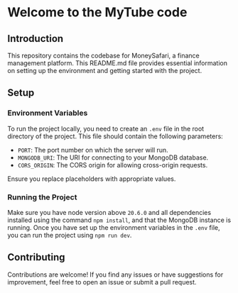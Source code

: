 # Welcome to the MyTube code

## Introduction

This repository contains the codebase for MoneySafari, a finance management platform. This README.md file provides essential information on setting up the environment and getting started with the project.

## Setup

### Environment Variables

To run the project locally, you need to create an `.env` file in the root directory of the project. This file should contain the following parameters:

-   `PORT`: The port number on which the server will run.
-   `MONGODB_URI`: The URI for connecting to your MongoDB database.
-   `CORS_ORIGIN`: The CORS origin for allowing cross-origin requests.

Ensure you replace placeholders with appropriate values.

### Running the Project

Make sure you have node version above `20.6.0` and all dependencies installed using the command `npm install`, and that the MongoDB instance is running. Once you have set up the environment variables in the `.env` file, you can run the project using `npm run dev`.

## Contributing

Contributions are welcome! If you find any issues or have suggestions for improvement, feel free to open an issue or submit a pull request.